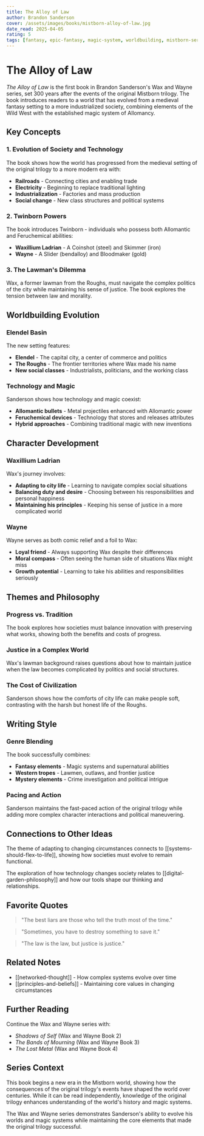 ```yaml
---
title: The Alloy of Law
author: Brandon Sanderson
cover: /assets/images/books/mistborn-alloy-of-law.jpg
date_read: 2025-04-05
rating: 5
tags: [fantasy, epic-fantasy, magic-system, worldbuilding, mistborn-series, wax-and-wayne, western-fantasy]
---
```


# The Alloy of Law

*The Alloy of Law* is the first book in Brandon Sanderson's Wax and Wayne series, set 300 years after the events of the original Mistborn trilogy. The book introduces readers to a world that has evolved from a medieval fantasy setting to a more industrialized society, combining elements of the Wild West with the established magic system of Allomancy.

## Key Concepts

### 1. Evolution of Society and Technology

The book shows how the world has progressed from the medieval setting of the original trilogy to a more modern era with:
- **Railroads** - Connecting cities and enabling trade
- **Electricity** - Beginning to replace traditional lighting
- **Industrialization** - Factories and mass production
- **Social change** - New class structures and political systems

### 2. Twinborn Powers

The book introduces Twinborn - individuals who possess both Allomantic and Feruchemical abilities:
- **Waxillium Ladrian** - A Coinshot (steel) and Skimmer (iron)
- **Wayne** - A Slider (bendalloy) and Bloodmaker (gold)

### 3. The Lawman's Dilemma

Wax, a former lawman from the Roughs, must navigate the complex politics of the city while maintaining his sense of justice. The book explores the tension between law and morality.

## Worldbuilding Evolution

### Elendel Basin

The new setting features:
- **Elendel** - The capital city, a center of commerce and politics
- **The Roughs** - The frontier territories where Wax made his name
- **New social classes** - Industrialists, politicians, and the working class

### Technology and Magic

Sanderson shows how technology and magic coexist:
- **Allomantic bullets** - Metal projectiles enhanced with Allomantic power
- **Feruchemical devices** - Technology that stores and releases attributes
- **Hybrid approaches** - Combining traditional magic with new inventions

## Character Development

### Waxillium Ladrian

Wax's journey involves:
- **Adapting to city life** - Learning to navigate complex social situations
- **Balancing duty and desire** - Choosing between his responsibilities and personal happiness
- **Maintaining his principles** - Keeping his sense of justice in a more complicated world

### Wayne

Wayne serves as both comic relief and a foil to Wax:
- **Loyal friend** - Always supporting Wax despite their differences
- **Moral compass** - Often seeing the human side of situations Wax might miss
- **Growth potential** - Learning to take his abilities and responsibilities seriously

## Themes and Philosophy

### Progress vs. Tradition

The book explores how societies must balance innovation with preserving what works, showing both the benefits and costs of progress.

### Justice in a Complex World

Wax's lawman background raises questions about how to maintain justice when the law becomes complicated by politics and social structures.

### The Cost of Civilization

Sanderson shows how the comforts of city life can make people soft, contrasting with the harsh but honest life of the Roughs.

## Writing Style

### Genre Blending

The book successfully combines:
- **Fantasy elements** - Magic systems and supernatural abilities
- **Western tropes** - Lawmen, outlaws, and frontier justice
- **Mystery elements** - Crime investigation and political intrigue

### Pacing and Action

Sanderson maintains the fast-paced action of the original trilogy while adding more complex character interactions and political maneuvering.

## Connections to Other Ideas

The theme of adapting to changing circumstances connects to [[systems-should-flex-to-life]], showing how societies must evolve to remain functional.

The exploration of how technology changes society relates to [[digital-garden-philosophy]] and how our tools shape our thinking and relationships.

## Favorite Quotes

> "The best liars are those who tell the truth most of the time."

> "Sometimes, you have to destroy something to save it."

> "The law is the law, but justice is justice."

## Related Notes

- [[networked-thought]] - How complex systems evolve over time
- [[principles-and-beliefs]] - Maintaining core values in changing circumstances

## Further Reading

Continue the Wax and Wayne series with:
- *Shadows of Self* (Wax and Wayne Book 2)
- *The Bands of Mourning* (Wax and Wayne Book 3)
- *The Lost Metal* (Wax and Wayne Book 4)

## Series Context

This book begins a new era in the Mistborn world, showing how the consequences of the original trilogy's events have shaped the world over centuries. While it can be read independently, knowledge of the original trilogy enhances understanding of the world's history and magic systems.

The Wax and Wayne series demonstrates Sanderson's ability to evolve his worlds and magic systems while maintaining the core elements that made the original trilogy successful.
